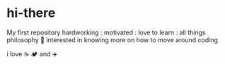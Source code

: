 # hi-there
My first repository
hardworking : motivated : love to learn : all things philosophy 🤔
interested in knowing more on how to move around coding

i love ☕ 🏕️ and ✈️
